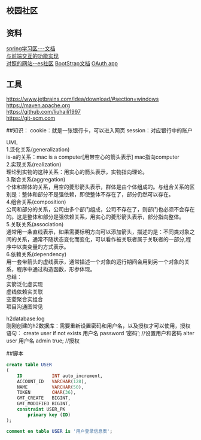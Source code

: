 ## 校园社区

## 资料
[spring学习区---文档](https://spring.io/guides)    
[与前端交互的功能实现](https://spring.io/guides/gs/serving-web-content/)  
[对照的网站--es社区](https://elasticsearch.cn/explore)
[BootStrap文档](https://v3.bootcss.com/getting-started/#download)
[OAuth app](https://github.com/settings/applications/1246568)

## 工具
https://www.jetbrains.com/idea/download/#section=windows
https://maven.apache.org    
https://github.com/liuhaili1997     
https://git-scm.com

##知识：
cookie：就是一张银行卡，可以进入网页
session：对应银行中的账户

UML     
1.泛化关系(generalization)      
is-a的关系：mac is a computer[用带空心的箭头表示] mac指向computer      
2.实现关系(realization)     
理论到实物的这种关系：用实心的箭头表示，实物指向理论。     
3.聚合关系(aggregation)     
个体和群体的关系，用空的菱形箭头表示，群体是由个体组成的。与组合关系的区别是：整体和部分不是强依赖，即使整体不存在了，部分仍然可以存在。        
4.组合关系(composition)     
公司和部分的关系，公司由多个部门组成，公司不存在了，则部门也必须不会存在的。这是整体和部分是强依赖关系，用实心的菱形箭头表示，部分指向整体。      
5.关联关系(association)     
通常用一条直线表示，如果需要标明方向可以添加箭头，描述的是：不同类对象之间的关系，通常不随状态变化而变化，可以看作被关联者属于关联者的一部分,程序中以类变量的方式表示。     
6.依赖关系(dependency)      
用一套带箭头的虚线表示，通常描述一个对象的运行期间会用到另一个对象的关系，程序中通过构造函数，形参体现。        
总结：     
实箭泛化虚实现     
虚线依赖实关联     
空菱聚合实组合     
项目沟通图常见

h2database:log    
刚刚创建的h2数据库：需要重新设置密码和用户名，以及授权才可以使用，授权语句：
create user if not exists 用户名 password ‘密码’;    //设置用户和密码
alter user 用户名 admin true;  //授权

##脚本
```sql
create table USER
(
    ID           INT auto_increment,
    ACCOUNT_ID   VARCHAR(128),
    NAME         VARCHAR(50),
    TOKEN        CHAR(36),
    GMT_CREATE   BIGINT,
    GMT_MODIFIED BIGINT,
    constraint USER_PK
        primary key (ID)
);

comment on table USER is '用户登录信息表';

```

